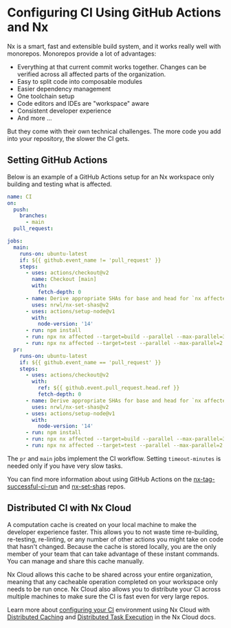 # Configuring CI Using GitHub Actions and Nx

Nx is a smart, fast and extensible build system, and it works really well with monorepos. Monorepos provide a lot of advantages:

- Everything at that current commit works together. Changes can be verified across all affected parts of the organization.
- Easy to split code into composable modules
- Easier dependency management
- One toolchain setup
- Code editors and IDEs are "workspace" aware
- Consistent developer experience
- And more ...

But they come with their own technical challenges. The more code you add into your repository, the slower the CI gets.

## Setting GitHub Actions

Below is an example of a GitHub Actions setup for an Nx workspace only building and testing what is affected.

```yaml
name: CI
on:
  push:
    branches:
      - main
  pull_request:

jobs:
  main:
    runs-on: ubuntu-latest
    if: ${{ github.event_name != 'pull_request' }}
    steps:
      - uses: actions/checkout@v2
        name: Checkout [main]
        with:
          fetch-depth: 0
      - name: Derive appropriate SHAs for base and head for `nx affected` commands
        uses: nrwl/nx-set-shas@v2
      - uses: actions/setup-node@v1
        with:
          node-version: '14'
      - run: npm install
      - run: npx nx affected --target=build --parallel --max-parallel=3
      - run: npx nx affected --target=test --parallel --max-parallel=2
  pr:
    runs-on: ubuntu-latest
    if: ${{ github.event_name == 'pull_request' }}
    steps:
      - uses: actions/checkout@v2
        with:
          ref: ${{ github.event.pull_request.head.ref }}
          fetch-depth: 0
      - name: Derive appropriate SHAs for base and head for `nx affected` commands
        uses: nrwl/nx-set-shas@v2
      - uses: actions/setup-node@v1
        with:
          node-version: '14'
      - run: npm install
      - run: npx nx affected --target=build --parallel --max-parallel=3
      - run: npx nx affected --target=test --parallel --max-parallel=2
```

The `pr` and `main` jobs implement the CI workflow. Setting `timeout-minutes` is needed only if you have very slow tasks.

You can find more information about using GitHub Actions on the [nx-tag-successful-ci-run](https://github.com/nrwl/nx-tag-successful-ci-run) and [nx-set-shas](https://github.com/nrwl/nx-set-shas) repos.

## Distributed CI with Nx Cloud

A computation cache is created on your local machine to make the developer experience faster. This allows you to not waste time re-building, re-testing, re-linting, or any number of other actions you might take on code that hasn't changed. Because the cache is stored locally, you are the only member of your team that can take advantage of these instant commands. You can manage and share this cache manually.

Nx Cloud allows this cache to be shared across your entire organization, meaning that any cacheable operation completed on your workspace only needs to be run once. Nx Cloud also allows you to distribute your CI across multiple machines to make sure the CI is fast even for very large repos.

Learn more about [configuring your CI](https://nx.app/docs/configuring-ci) environment using Nx Cloud with [Distributed Caching](https://nx.app/docs/distributed-caching) and [Distributed Task Execution](https://nx.app/docs/distributed-execution) in the Nx Cloud docs.
